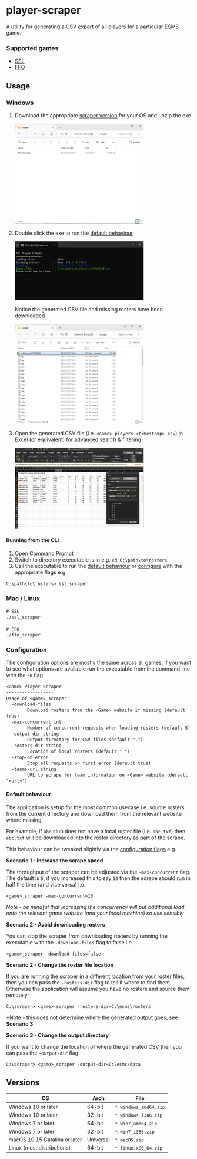 # player-scraper
A utility for generating a CSV export of all players for a particular ESMS game.

### Supported games

- [SSL](http://www.ssl2001.ukhome.net)
- [FFO](https://ffomanager.com)

## Usage

### Windows

1. Download the appropriate [scraper version](#versions) for your OS and unzip the exe

    <img src=".github/img/empty_folder.png" width="350px">


2. Double click the exe to run the [default behaviour](#default-behaviour)

    <img src=".github/img/scraper_preview.png" width="350px">

    Notice the generated CSV file and missing rosters have been downloaded

    <img src=".github/img/after_scrape.png" width="350px">

3. Open the generated CSV file (i.e. `<game>_players_<timestamp>.csv`) in Excel (or equivalent) for advanced search & filtering

    <img src=".github/img/excel_example.png" width="350px">

#### Running from the CLI

1. Open Command Prompt
2. Switch to directory executable is in e.g. `cd C:\path\to\rosters`
3. Call the executable to run the [default behaviour](#default-behaviour) or [configure](#configuration) with the appropriate flags e.g.
```
C:\path\to\rosters> ssl_scraper
```

### Mac / Linux
```
# SSL
./ssl_scraper

# FFO
./ffo_scraper
```

### Configuration

The configuration options are mostly the same across all games, if you want to see what options are available run the executable from the command line with the `-h` flag 

```
<Game> Player Scraper
------------------
Usage of <game>_scraper:
  -download-files
        Download rosters from the <Game> website if missing (default true)
  -max-concurrent int
        Number of concurrent requests when loading rosters (default 5)
  -output-dir string
        Output directory for CSV files (default ".")
  -rosters-dir string
        Location of local rosters (default ".")
  -stop-on-error
        Stop all requests on first error (default true)
  -teams-url string
        URL to scrape for team information on <Game> website (default "<url>")
```

#### Default behaviour

The application is setup for the most common usecase i.e. source rosters from the current directory and download them from the relevant website where missing. 

For example, if `abc` club does not have a local roster file (i.e. `abc.txt`) then `abc.txt` will be downloaded into the roster directory as part of the scrape.

This behaviour can be tweaked slightly via the [configuration flags](#configuration) e.g.

**Scenario 1 - Increase the scrape speed**

The throughput of the scraper can be adjusted via the `-max-concurrent` flag. The default is `5`, if you increased this to say `10` then the scrape should run in half the time (and vice versa) i.e.
```
<game>_scraper -max-concurrent=10
```

*Note - be mindful that increasing the concurrency will put additional load onto the relevant game website (and your local machine) so use sensibly*

**Scenario 2 - Avoid downloading rosters**

You can stop the scraper from downloading rosters by running the executable with the `-download-files` flag to false i.e.
```
<game>_scraper -download-files=false
```

**Scenario 2 - Change the roster file location**

If you are running the scraper in a different location from your roster files, then you can pass the `-rosters-dir` flag to tell it where to find them. Otherwise the application will assume you have no rosters and source them remotely:
```
C:\scraper> <game>_scraper -rosters-dir=C:\esms\rosters
```
*Note - this does not determine where the generated output goes, see **Scenario 3**

**Scenario 3 - Change the output directory**

If you want to change the location of where the generated CSV then you can pass the `-output-dir` flag
```
C:\scraper> <game>_scraper -output-dir=C:\esms\data
```

## Versions

OS | Arch | File
--- | --- | ---
Windows 10 or later | 64-bit | `*.windows_amd64.zip`
Windows 10 or later | 32-bit | `*.windows_i386.zip`
Windows 7 or later | 64-bit | `*.win7_amd64.zip`
Windows 7 or later | 32-bit | `*.win7_i386.zip`
macOS 10.15 Catalina or later | Universal | `*.macOS.zip`
Linux (most distributions) | 64-bit | `*.linux.x86_64.zip`


